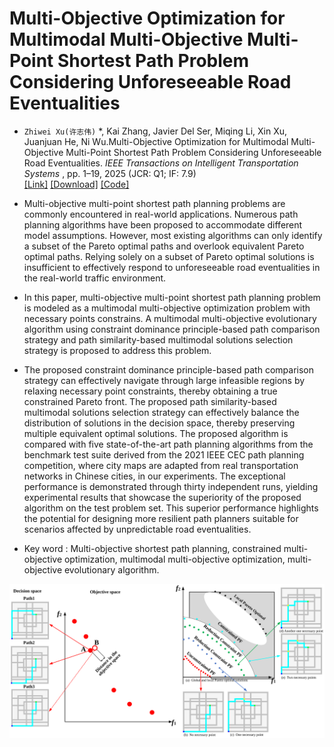 # Multi-Objective Optimization for Multimodal Multi-Objective Multi-Point Shortest Path Problem Considering Unforeseeable Road Eventualities

- `Zhiwei Xu(许志伟)` \*, Kai Zhang, Javier Del Ser, Miqing Li, Xin Xu, Juanjuan He, Ni Wu.Multi-Objective Optimization for Multimodal Multi-Objective Multi-Point Shortest Path Problem Considering Unforeseeable Road Eventualities. *IEEE Transactions on Intelligent Transportation Systems* , pp. 1–19, 2025 (JCR: Q1; IF: 7.9)  
[[Link]](https://ieeexplore.ieee.org/document/10959009/) [[Download]](https://jaywayxu.github.io/PDF/MMOEA-CDP.pdf) [[Code]](https://github.com/JaywayXu/MMOEA-CDP)


- Multi-objective multi-point shortest path planning problems are commonly encountered in real-world applications. Numerous path planning algorithms have been proposed to accommodate different model assumptions. However, most existing algorithms can only identify a subset of the Pareto optimal paths and overlook equivalent Pareto optimal paths. Relying solely on a subset of Pareto optimal solutions is insufficient to effectively respond to unforeseeable road eventualities in the real-world traffic environment.
- In this paper, multi-objective multi-point shortest path planning problem is modeled as a multimodal multi-objective optimization problem with necessary points constrains. A multimodal multi-objective evolutionary algorithm using constraint dominance principle-based path comparison strategy and path similarity-based multimodal solutions selection strategy is proposed to address this problem.
- The proposed constraint dominance principle-based path comparison strategy can effectively navigate through large infeasible regions by relaxing necessary point constraints, thereby obtaining a true constrained Pareto front. The proposed path similarity-based multimodal solutions selection strategy can effectively balance the distribution of solutions in the decision space, thereby preserving multiple equivalent optimal solutions. The proposed algorithm is compared with five state-of-the-art path planning algorithms from the benchmark test suite derived from the 2021 IEEE CEC path planning competition, where city maps are adapted from real transportation networks in Chinese cities, in our experiments. The exceptional performance is demonstrated through thirty independent runs, yielding experimental results that showcase the superiority of the proposed algorithm on the test problem set. This superior performance highlights the potential for designing more resilient path planners suitable for scenarios affected by unpredictable road eventualities.
* Key word : Multi-objective shortest path planning, constrained multi-objective optimization, multimodal multi-objective optimization, multi-objective evolutionary algorithm.

![](./img/MMOEA-CDP.svg)
